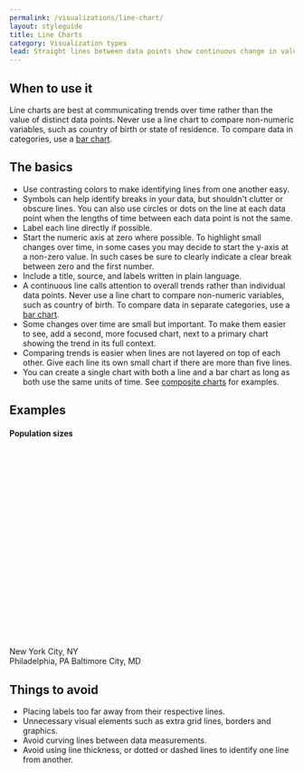 ```yaml
---
permalink: /visualizations/line-chart/
layout: styleguide
title: Line Charts
category: Visualization types
lead: Straight lines between data points show continuous change in value, usually over time.
---
```


## When to use it
Line charts are best at communicating trends over time rather than the value of distinct data points. Never use a line chart to compare non-numeric variables, such as country of birth or state of residence. To compare data in categories, use a [bar chart]().

## The basics
- Use contrasting colors to make identifying lines from one another easy.
- Symbols can help identify breaks in your data, but shouldn't clutter or obscure lines.  You can also use circles or dots on the line at each data point when the lengths of time between each data point is not the same.
- Label each line directly if possible.
- Start the numeric axis at zero where possible.  To highlight small changes over time, in some cases you may decide to start the y-axis at a non-zero value.  In such cases be sure to clearly indicate a clear break between zero and the first number.
- Include a title, source, and labels written in plain language.
- A continuous line calls attention to overall trends rather than individual data points. Never use a line chart to compare non-numeric variables, such as country of birth. To compare data in separate categories, use a [bar chart]().
- Some changes over time are small but important. To make them easier to see, add a second, more focused chart, next to a primary chart showing the trend in its full context.
- Comparing trends is easier when lines are not layered on top of each other. Give each line its own small chart if there are more than five lines.
- You can create a single chart with both a line and a bar chart as long as both use the same units of time.  See [composite charts]() for examples.

## Examples

<h4 class="usa-chart-title">Population sizes</h4>
<div id="line" class="chart" style="height: 350px; width: 860px;"></div>
<div class="usa-legend" aria-hidden="true">
  <span class="usa-legend-box" style="background-color: rgb(31, 119, 180);"></span>
    <span class="usa-legend-text">
    New York City, NY</span>
  <br />
  <span class="usa-legend-box" style="background-color: rgb(255, 127, 14);"></span>
    <span class="usa-legend-text">Philadelphia, PA</span>
  <span class="usa-legend-box" style="background-color: rgb(44, 160, 44);"></span>
    <span class="usa-legend-text">Baltimore City, MD</span>
</div>

## Things to avoid

- Placing labels too far away from their respective lines.
- Unnecessary visual elements such as extra grid lines, borders and graphics.
- Avoid curving lines between data measurements.
- Avoid using line thickness, or dotted or dashed lines to identify one line from another.


